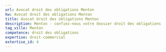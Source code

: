 ```yaml
---
url: Avocat droit des obligations Menton
kw: Avocat droit des obligations Menton
title: Avocat droit des obligations Menton
description: Menton - confiez-nous votre dossier droit des obligations
tag_ville: Menton
competence: droit des obligations
expertise: droit-commercial
extertise_id: 4
---
```


